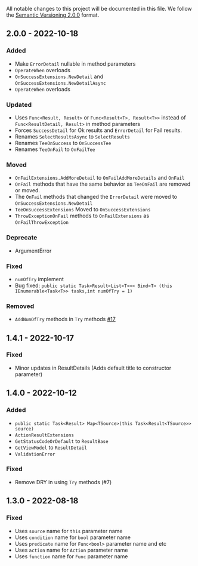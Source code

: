 All notable changes to this project will be documented in this file. We follow
the [Semantic Versioning 2.0.0](http://semver.org/) format.

## 2.0.0 - 2022-10-18

### Added

- Make `ErrorDetail` nullable in method parameters
- `OperateWhen` overloads
- `OnSuccessExtensions.NewDetail` and `OnSuccessExtensions.NewDetailAsync`
- `OperateWhen` overloads

### Updated

- Uses `Func<Result, Result>` or `Func<Result<T>, Result<T>>` instead of `Func<ResultDetail, Result>` in method
  parameters
- Forces `SuccessDetail` for Ok results and `ErrorDetail` for Fail results.
- Renames `SelectResultsAsync` to `SelectResults`
- Renames `TeeOnSuccess` to `OnSuccessTee`
- Renames `TeeOnFail` to `OnFailTee`

### Moved

- `OnFailExtensions.AddMoreDetail` to `OnFailAddMoreDetails` and `OnFail`
- `OnFail` methods that have the same behavior as `TeeOnFail` are removed or moved.
- The `OnFail` methods that changed the `ErrorDetail` were moved to `OnSuccessExtensions.NewDetail`
- `TeeOnSuccessExtensions` Moved to `OnSuccessExtensions`
- `ThrowExceptionOnFail` methods to `OnFailExtensions` as `OnFailThrowException`

### Deprecate

- ArgumentError

### Fixed

- `numOfTry` implement
- Bug fixed: `public static Task<Result<List<T>>> Bind<T> (this IEnumerable<Task<T>> tasks,int numOfTry = 1)`

### Removed

- `AddNumOfTry` methods in `Try` methods [#17](https://github.com/Payadel/OnRail/issues/17)

## 1.4.1 - 2022-10-17

### Fixed

- Minor updates in ResultDetails (Adds default title to constructor parameter)

## 1.4.0 - 2022-10-12

### Added

- `public static Task<Result> Map<TSource>(this Task<Result<TSource>> source)`
- `ActionResultExtensions`
- `GetStatusCodeOrDefault` to `ResultBase`
- `GetViewModel` to `ResultDetail`
- `ValidationError`

### Fixed

- Remove DRY in using `Try` methods (#7)

## 1.3.0 - 2022-08-18

### Fixed

- Uses `source` name for `this` parameter name
- Uses `condition` name for `bool` parameter name
- Uses `predicate` name for `Func<bool>` parameter name and etc
- Uses `action` name for `Action` parameter name
- Uses `function` name for `Func` parameter name
